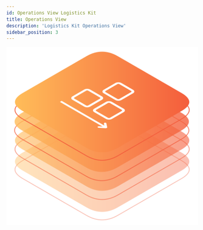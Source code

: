 ```yaml
---
id: Operations View Logistics Kit
title: Operations View
description: 'Logistics Kit Operations View'
sidebar_position: 3
---
```


![Logistics kit banner](/img/kits/logistics/logistics-kit-logo.drawio.svg)
